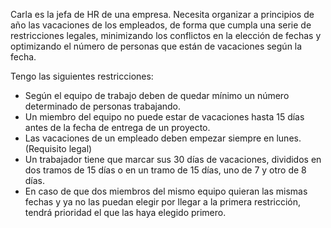Carla es la jefa de HR de una empresa. Necesita organizar a principios de año las vacaciones de los empleados,
de forma que cumpla una serie de restricciones legales, minimizando los conflictos en la elección de fechas y
optimizando el número de personas que están de vacaciones según la fecha.

Tengo las siguientes restricciones:
- Según el equipo de trabajo deben de quedar mínimo un número determinado de personas trabajando.
- Un miembro del equipo no puede estar de vacaciones hasta 15 días antes de la fecha de entrega de un proyecto.
- Las vacaciones de un empleado deben empezar siempre en lunes. (Requisito legal)
- Un trabajador tiene que marcar sus 30 días de vacaciones, divididos en dos tramos de 15 días o en un tramo de 15 días, uno de 7 y otro de 8 días.
- En caso de que dos miembros del mismo equipo quieran las mismas fechas y ya no las puedan elegir por llegar a la primera restricción, tendrá prioridad el que las haya elegido primero. 
